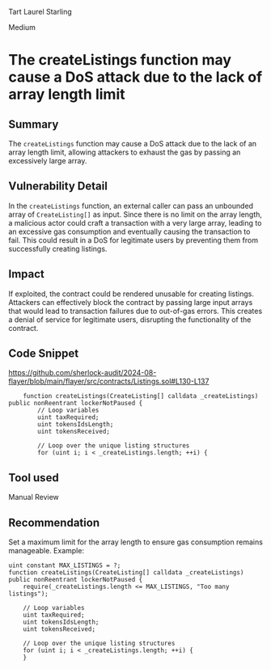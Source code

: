 Tart Laurel Starling

Medium

# The createListings function may cause a DoS attack due to the lack of array length limit

## Summary
The `createListings` function may cause a DoS attack due to the lack of an array length limit, allowing attackers to exhaust the gas by passing an excessively large array.
## Vulnerability Detail
In the `createListings` function, an external caller can pass an unbounded array of `CreateListing[]` as input. Since there is no limit on the array length, a malicious actor could craft a transaction with a very large array, leading to an excessive gas consumption and eventually causing the transaction to fail. This could result in a DoS for legitimate users by preventing them from successfully creating listings.

## Impact
If exploited, the contract could be rendered unusable for creating listings. Attackers can effectively block the contract by passing large input arrays that would lead to transaction failures due to out-of-gas errors. This creates a denial of service for legitimate users, disrupting the functionality of the contract.

## Code Snippet
https://github.com/sherlock-audit/2024-08-flayer/blob/main/flayer/src/contracts/Listings.sol#L130-L137
```solidity
    function createListings(CreateListing[] calldata _createListings) public nonReentrant lockerNotPaused {
        // Loop variables
        uint taxRequired;
        uint tokensIdsLength;
        uint tokensReceived;

        // Loop over the unique listing structures
        for (uint i; i < _createListings.length; ++i) {
```
## Tool used

Manual Review

## Recommendation
Set a maximum limit for the array length to ensure gas consumption remains manageable. Example:
```solidity
uint constant MAX_LISTINGS = ?; 
function createListings(CreateListing[] calldata _createListings) public nonReentrant lockerNotPaused {
    require(_createListings.length <= MAX_LISTINGS, "Too many listings");

    // Loop variables
    uint taxRequired;
    uint tokensIdsLength;
    uint tokensReceived;

    // Loop over the unique listing structures
    for (uint i; i < _createListings.length; ++i) {
    }
```